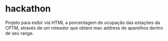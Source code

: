 # hackathon

Projeto para exibir via HTML a porcentagem de ocupação das estações da CPTM, através de um roteador que obtem mac address de aparelhos dentro de seu range.

